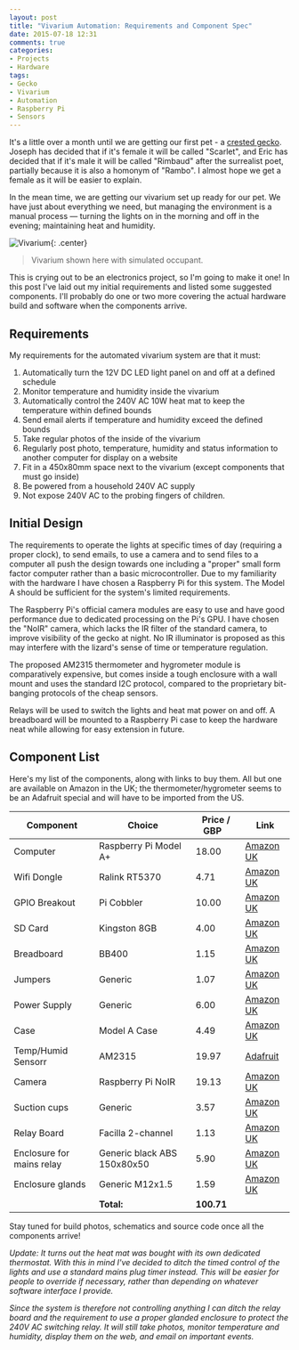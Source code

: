 ```yaml
---
layout: post
title: "Vivarium Automation: Requirements and Component Spec"
date: 2015-07-18 12:31
comments: true
categories:
- Projects
- Hardware
tags:
- Gecko
- Vivarium
- Automation
- Raspberry Pi
- Sensors
---
```


It's a little over a month until we are getting our first pet - a [crested gecko](https://en.wikipedia.org/wiki/Crested_gecko). Joseph has decided that if it's female it will be called "Scarlet", and Eric has decided that if it's male it will be called "Rimbaud" after the surrealist poet, partially because it is also a homonym of "Rambo". I almost hope we get a female as it will be easier to explain.

In the mean time, we are getting our vivarium set up ready for our pet. We have just about everything we need, but managing the environment is a manual process &mdash; turning the lights on in the morning and off in the evening; maintaining heat and humidity.

![Vivarium](https://files.ianrenton.com/sites/blog/2015/vivarium.jpg){: .center}

> Vivarium shown here with simulated occupant.

This is crying out to be an electronics project, so I'm going to make it one! In this post I've laid out my initial requirements and listed some suggested components. I'll probably do one or two more covering the actual hardware build and software when the components arrive.

## Requirements

My requirements for the automated vivarium system are that it must:

1. Automatically turn the 12V DC LED light panel on and off at a defined schedule
2. Monitor temperature and humidity inside the vivarium
3. Automatically control the 240V AC 10W heat mat to keep the temperature within defined bounds
4. Send email alerts if temperature and humidity exceed the defined bounds
5. Take regular photos of the inside of the vivarium
6. Regularly post photo, temperature, humidity and status information to another computer for display on a website
7. Fit in a 450x80mm space next to the vivarium (except components that must go inside)
8. Be powered from a household 240V AC supply
9. Not expose 240V AC to the probing fingers of children.

## Initial Design

The requirements to operate the lights at specific times of day (requiring a proper clock), to send emails, to use a camera and to send files to a computer all push the design towards one including a "proper" small form factor computer rather than a basic microcontroller. Due to my familiarity with the hardware I have chosen a Raspberry Pi for this system. The Model A should be sufficient for the system's limited requirements.

The Raspberry Pi's official camera modules are easy to use and have good performance due to dedicated processing on the Pi's GPU. I have chosen the "NoIR" camera, which lacks the IR filter of the standard camera, to improve visibility of the gecko at night. No IR illuminator is proposed as this may interfere with the lizard's sense of time or temperature regulation.

The proposed AM2315 thermometer and hygrometer module is comparatively expensive, but comes inside a tough enclosure with a wall mount and uses the standard I2C protocol, compared to the proprietary bit-banging protocols of the cheap sensors.

Relays will be used to switch the lights and heat mat power on and off. A breadboard will be mounted to a Raspberry Pi case to keep the hardware neat while allowing for easy extension in future.

## Component List

Here's my list of the components, along with links to buy them. All but one are available on Amazon in the UK; the thermometer/hygrometer seems to be an Adafruit special and will have to be imported from the US.

| **Component**         | **Choice**                | **Price / GBP**&nbsp;&nbsp;&nbsp;   | **Link**                                                                                                                                                               |
|-------------------|-----------------------|---------------|--------------------------------------------------------------------------------------------------------------------------------------------------------------------|
| Computer          | Raspberry Pi Model A+ | 18.00         | [Amazon UK](https://www.amazon.co.uk/Raspberry-Pi-Model-Plus-Motherboard/dp/B00Q8MM4PI/ref=sr_1_1?ie=UTF8&qid=1437214626&sr=8-1)           |
| Wifi Dongle       | Ralink RT5370         | 4.71          | [Amazon UK](https://www.amazon.co.uk/USB-Wifi-Adapter-Raspberry-Pi/dp/B00EZOQFHO/ref=sr_1_7?ie=UTF8&qid=1437212416&sr=8-7)                         |
| GPIO Breakout     | Pi Cobbler            | 10.00         | [Amazon UK](https://www.amazon.co.uk/Adafruit-Cobbler-Breakout-Kit-Raspberry/dp/B0093K6QQ0/ref=sr_1_2?ie=UTF8&qid=1437212508&sr=8-2)       |
| SD Card           | Kingston 8GB          | 4.00          | [Amazon UK](https://www.amazon.co.uk/Kingston-Technology-microSDHC-Class-adapter/dp/B004S1PNE0/ref=sr_1_3?ie=UTF8&qid=1437213057&sr=8-3)            |
| Breadboard        | BB400                 | 1.15          | [Amazon UK](https://www.amazon.co.uk/BB400-Solderless-Plug-BreadBoard-tie-points-White/dp/B0040Z1ERO/ref=pd_bxgy_23_img_z)                                               |
| Jumpers           | Generic               | 1.07          | [Amazon UK](https://www.amazon.co.uk/Conductor-Female-Jumper-Color-Ribbon-Male-20cm/dp/B00ATMHU52/ref=pd_sim_23_6?ie=UTF8&refRID=0NRJATBTKFQ2DDHFQ73D)                   |
| Power Supply      | Generic               | 6.00          | [Amazon UK](https://www.amazon.co.uk/NorthPada-Supply-Charger-2000mA-Raspberry/dp/B00MTX9GD8/ref=sr_1_1?ie=UTF8&qid=1437213151&sr=8-1) |
| Case              | Model A Case          | 4.49          | [Amazon UK](https://www.amazon.co.uk/Case-Raspberry-Model-Plus-Colour/dp/B00PR2RX7Y/ref=pd_bxgy_147_img_y)                                                               |
| Temp/Humid Sensorr | AM2315                | 19.97         | [Adafruit](https://www.adafruit.com/products/1293)                                                                                                                      |
| Camera            | Raspberry Pi NoIR     | 19.13         | [Amazon UK](https://www.amazon.co.uk/Raspberry-Pi-NoIR-Camera-Module/dp/B00G9AZ79O/ref=sr_1_2?ie=UTF8&qid=1437211577&sr=8-2)                |
| Suction cups      | Generic               | 3.57          | [Amazon UK](https://www.amazon.co.uk/47mm-Clear-Plastic-Suction-Clamp/dp/B0058MWRL0/ref=sr_1_12?ie=UTF8&qid=1437211683&sr=8-12)                    |
| Relay Board       | Facilla 2-channel     | 1.13          | [Amazon UK](https://www.amazon.co.uk/FACILLA-2-Channel-Module-Arduino-Electronic/dp/B009P04ZKC/ref=sr_1_2?ie=UTF8&qid=1437212056&sr=8-2)     |
| Enclosure for mains relay&nbsp;&nbsp;&nbsp;       | Generic black ABS 150x80x50&nbsp;&nbsp;&nbsp;      | 5.90          | [Amazon UK](https://www.amazon.co.uk/gp/product/B00IFG33FA/ref=oh_aui_detailpage_o07_s00?ie=UTF8&psc=1)     |
| Enclosure glands       | Generic M12x1.5     | 1.59          | [Amazon UK](https://www.amazon.co.uk/gp/product/B00B0Q7DTO/ref=oh_aui_detailpage_o06_s00?ie=UTF8&psc=1)     |
|                   | **Total:**            | **100.71**         |      |

Stay tuned for build photos, schematics and source code once all the components arrive!

*Update: It turns out the heat mat was bought with its own dedicated thermostat. With this in mind I've decided to ditch the timed control of the lights and use a standard mains plug timer instead. This will be easier for people to override if necessary, rather than depending on whatever software interface I provide.*

*Since the system is therefore not controlling anything I can ditch the relay board and the requirement to use a proper glanded enclosure to protect the 240V AC switching relay. It will still take photos, monitor temperature and humidity, display them on the web, and email on important events.*
